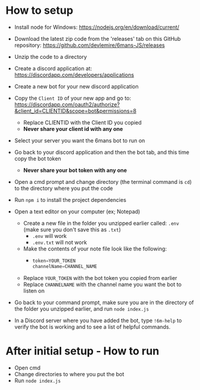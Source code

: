 # How to setup

- Install node for Windows: https://nodejs.org/en/download/current/
- Download the latest zip code from the 'releases' tab on this GitHub repository: https://github.com/devlemire/6mans-JS/releases
- Unzip the code to a directory
- Create a discord application at: https://discordapp.com/developers/applications
- Create a new bot for your new discord application
- Copy the `Client ID` of your new app and go to: https://discordapp.com/oauth2/authorize?&client_id=CLIENTID&scope=bot&permissions=8

  - Replace CLIENTID with the Client ID you copied
  - <b>Never share your client id with any one</b>

- Select your server you want the 6mans bot to run on
- Go back to your discord application and then the bot tab, and this time copy the bot token
  - <b>Never share your bot token with any one</b>
- Open a cmd prompt and change directory (the terminal command is `cd`) to the directory where you put the code
- Run `npm i` to install the project dependencies
- Open a text editor on your computer (ex; Notepad)
  - Create a new file in the folder you unzipped earlier called: `.env` (make sure you don't save this as `.txt`)
    - `.env` will work
    - `.env.txt` will not work
  - Make the contents of your note file look like the following:
    - ```js
      token=YOUR_TOKEN
      channelName=CHANNEL_NAME
      ```
  - Replace `YOUR_TOKEN` with the bot token you copied from earlier
  - Replace `CHANNELNAME` with the channel name you want the bot to listen on
- Go back to your command prompt, make sure you are in the directory of the folder you unzipped earlier, and run `node index.js`
- In a Discord server where you have added the bot, type `!6m-help` to verify the bot is working and to see a list of helpful commands.

# After initial setup - How to run

- Open cmd
- Change directories to where you put the bot
- Run `node index.js`
